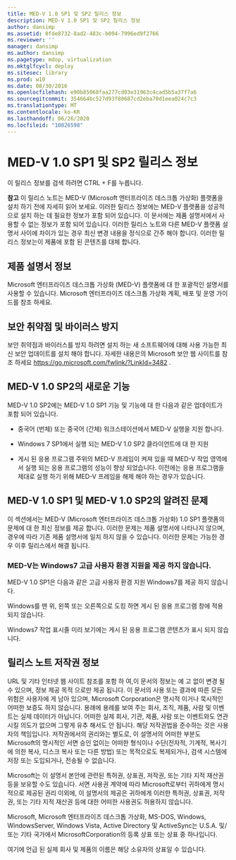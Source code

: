 ```yaml
---
title: MED-V 1.0 SP1 및 SP2 릴리스 정보
description: MED-V 1.0 SP1 및 SP2 릴리스 정보
author: dansimp
ms.assetid: 0fde8732-8ad2-483c-b094-7996ed9f2766
ms.reviewer: ''
manager: dansimp
ms.author: dansimp
ms.pagetype: mdop, virtualization
ms.mktglfcycl: deploy
ms.sitesec: library
ms.prod: w10
ms.date: 08/30/2016
ms.openlocfilehash: e90b85068faa277cd03e31963c4cad5b5a37f7a6
ms.sourcegitcommit: 354664bc527d93f80687cd2eba70d1eea024c7c3
ms.translationtype: MT
ms.contentlocale: ko-KR
ms.lasthandoff: 06/26/2020
ms.locfileid: "10826598"
---
```

# MED-V 1.0 SP1 및 SP2 릴리스 정보


이 릴리스 정보를 검색 하려면 CTRL + F를 누릅니다.

**참고**  이 릴리스 노트는 MED-V (Microsoft 엔터프라이즈 데스크톱 가상화) 플랫폼을 설치 하기 전에 자세히 읽어 보세요. 이러한 릴리스 정보에는 MED-V 플랫폼을 성공적으로 설치 하는 데 필요한 정보가 포함 되어 있습니다. 이 문서에는 제품 설명서에서 사용할 수 없는 정보가 포함 되어 있습니다. 이러한 릴리스 노트와 다른 MED-V 플랫폼 설명서 사이에 차이가 있는 경우 최신 변경 내용을 정식으로 간주 해야 합니다. 이러한 릴리스 정보는이 제품에 포함 된 콘텐츠를 대체 합니다.

 

## 제품 설명서 정보


Microsoft 엔터프라이즈 데스크톱 가상화 (MED-V) 플랫폼에 대 한 포괄적인 설명서를 사용할 수 있습니다. Microsoft 엔터프라이즈 데스크톱 가상화 계획, 배포 및 운영 가이드를 참조 하세요.

## 보안 취약점 및 바이러스 방지


보안 취약점과 바이러스를 방지 하려면 설치 하는 새 소프트웨어에 대해 사용 가능한 최신 보안 업데이트를 설치 해야 합니다. 자세한 내용은의 Microsoft 보안 웹 사이트를 참조 하세요 <https://go.microsoft.com/fwlink/?LinkId=3482> .

## <a href="" id="what-s-new-in-med-v-1-0-sp2"></a>MED-V 1.0 SP2의 새로운 기능


MED-V 1.0 SP2에는 MED-V 1.0 SP1 기능 및 기능에 대 한 다음과 같은 업데이트가 포함 되어 있습니다.

-   중국어 (번체) 또는 중국어 (간체) 워크스테이션에서 MED-V 실행을 지원 합니다.

-   Windows 7 SP1에서 실행 되는 MED-V 1.0 SP2 클라이언트에 대 한 지원

-   게시 된 응용 프로그램 주위의 MED-V 프레임이 켜져 있을 때 MED-V 작업 영역에서 실행 되는 응용 프로그램의 성능이 향상 되었습니다. 이전에는 응용 프로그램을 제대로 실행 하기 위해 MED-V 프레임을 해제 해야 하는 경우가 있습니다.

## MED-V 1.0 SP1 및 MED-V 1.0 SP2의 알려진 문제


이 섹션에서는 MED-V (Microsoft 엔터프라이즈 데스크톱 가상화) 1.0 SP1 플랫폼의 문제에 대 한 최신 정보를 제공 합니다. 이러한 문제는 제품 설명서에 나타나지 않으며, 경우에 따라 기존 제품 설명서에 일치 하지 않을 수 있습니다. 이러한 문제는 가능한 경우 이후 릴리스에서 해결 됩니다.

### MED-V는 Windows7 고급 사용자 환경 지원을 제공 하지 않습니다.

MED-V 1.0 SP1은 다음과 같은 고급 사용자 환경 지원 Windows7를 제공 하지 않습니다.

Windows를 맨 위, 왼쪽 또는 오른쪽으로 도킹 하면 게시 된 응용 프로그램 창에 적용 되지 않습니다.

Windows7 작업 표시줄 미리 보기에는 게시 된 응용 프로그램 콘텐츠가 표시 되지 않습니다.

## 릴리스 노트 저작권 정보


URL 및 기타 인터넷 웹 사이트 참조를 포함 하 여,이 문서의 정보는 예 고 없이 변경 될 수 있으며, 정보 제공 목적 으로만 제공 됩니다. 이 문서의 사용 또는 결과에 따른 모든 위험은 사용자에 게 남아 있으며, Microsoft Corporation은 명시적 이거나 묵시적인 어떠한 보증도 하지 않습니다. 용례에 용례를 보여 주는 회사, 조직, 제품, 사람 및 이벤트는 실제 데이터가 아닙니다. 어떠한 실제 회사, 기관, 제품, 사람 또는 이벤트와도 연관 시킬 의도가 없으며 그렇게 유추 해서도 안 됩니다. 해당 저작권법을 준수하는 것은 사용자의 책임입니다. 저작권에서의 권리와는 별도로, 이 설명서의 어떠한 부분도 Microsoft의 명시적인 서면 승인 없이는 어떠한 형식이나 수단(전자적, 기계적, 복사기에 의한 복사, 디스크 복사 또는 다른 방법) 또는 목적으로도 복제되거나, 검색 시스템에 저장 또는 도입되거나, 전송될 수 없습니다.

Microsoft는 이 설명서 본안에 관련된 특허권, 상표권, 저작권, 또는 기타 지적 재산권 등을 보유할 수도 있습니다. 서면 사용권 계약에 따라 Microsoft로부터 귀하에게 명시적으로 제공된 권리 이외에, 이 설명서의 제공은 귀하에게 이러한 특허권, 상표권, 저작권, 또는 기타 지적 재산권 등에 대한 어떠한 사용권도 허용하지 않습니다.



Microsoft, Microsoft 엔터프라이즈 데스크톱 가상화, MS-DOS, Windows, WindowsServer, Windows Vista, Active Directory 및 ActiveSync는 U.S.A. 및/또는 기타 국가에서 MicrosoftCorporation의 등록 상표 또는 상표 중 하나입니다.

여기에 언급 된 실제 회사 및 제품의 이름은 해당 소유자의 상표일 수 있습니다.

 

 





